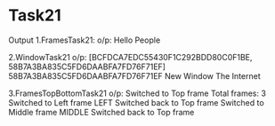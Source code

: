 # Task21
Output
1.FramesTask21:
o/p: Hello People

2.WindowTask21
o/p: [BCFDCA7EDC55430F1C292BDD80C0F1BE, 58B7A3BA835C5FD6DAABFA7FD76F71EF]
58B7A3BA835C5FD6DAABFA7FD76F71EF
New Window
The Internet

3.FramesTopBottomTask21
o/p: Switched to Top frame
Total frames: 3
Switched to Left frame
LEFT
Switched back to Top frame
Switched to Middle frame
MIDDLE
Switched back to Top frame
